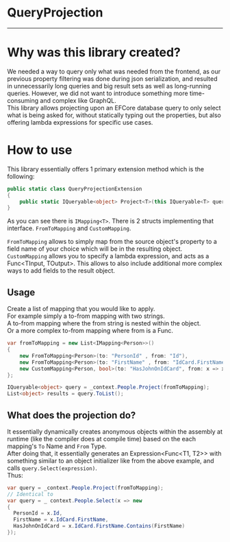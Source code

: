 # QueryProjection

---

# Why was this library created?
We needed a way to query only what was needed from the frontend, as our previous property filtering was done during json serialization, and resulted in unnecessarily long queries and big result sets as well as long-running queries. However, we did not want to introduce something more time-consuming and complex like GraphQL.  
This library allows projecting upon an EFCore database query to only select what is being asked for, without statically typing out the properties, but also offering lambda expressions for specific use cases.

# How to use
This library essentially offers 1 primary extension method which is the following:
```cs
public static class QueryProjectionExtension
{
    public static IQueryable<object> Project<T>(this IQueryable<T> query, List<IMapping<T>> mappings, ParameterExpression? xParameter = null);
}
```

As you can see there is `IMapping<T>`. There is 2 structs implementing that interface. 
`FromToMapping` and `CustomMapping`.

`FromToMapping` allows to simply map from the source object's property to a field name of your choice which will be in the resulting object.  
`CustomMapping` allows you to specify a lambda expression, and acts as a Func<TInput, TOutput>. This allows to also include additional more complex ways to add fields to the result object.  

## Usage
Create a list of mapping that you would like to apply.  
For example simply a to-from mapping with two strings.  
A to-from mapping where the from string is nested within the object.  
Or a more complex to-from mapping where from is a Func.  
```cs
var fromToMapping = new List<IMapping<Person>>()
{
    new FromToMapping<Person>(to: "PersonId" , from: "Id"),
    new FromToMapping<Person>(to: "FirstName" , from: "IdCard.FirstName"),
    new CustomMapping<Person, bool>(to: "HasJohnOnIdCard", from: x => x.IdCard.FirstName.Contains(FirstName))
};

IQueryable<object> query = _context.People.Project(fromToMapping);
List<object> results = query.ToList();
```

## What does the projection do?
It essentially dynamically creates anonymous objects within the assembly at runtime (like the compiler does at compile time) based on the each mapping's `To` Name and `From` Type.  
After doing that, it essentially generates an Expression<Func<T1, T2>> with something similar to an object initializer like from the above example, and calls `query.Select(expression)`.  
Thus:  
```cs
var query = _context.People.Project(fromToMapping);
// Identical to
var query = _ context.People.Select(x => new
{
  PersonId = x.Id,
  FirstName = x.IdCard.FirstName,
  HasJohnOnIdCard = x.IdCard.FirstName.Contains(FirstName)
});
```
